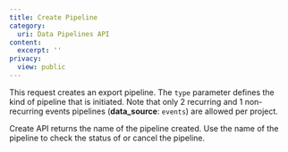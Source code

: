 ```yaml
---
title: Create Pipeline
category:
  uri: Data Pipelines API
content:
  excerpt: ''
privacy:
  view: public
---
```

This request creates an export pipeline. The `type` parameter defines the kind of pipeline that is initiated. Note that only 2 recurring and 1 non-recurring events pipelines (**data\_source**: `events`) are allowed per project.

Create API returns the name of the pipeline created. Use the name of the pipeline to check the status of or cancel the pipeline.
